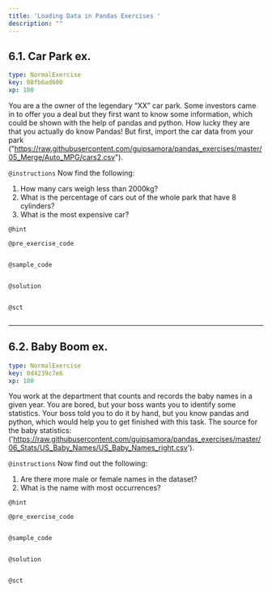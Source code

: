 ```yaml
---
title: 'Loading Data in Pandas Exercises '
description: ""
---
```


## 6.1. Car Park ex.

```yaml
type: NormalExercise
key: 08fb6ad600
xp: 100
```

You are a the owner of the legendary “XX” car park. Some investors came in to offer you a deal but they first want to know some information, which could be shown with the help of pandas and python. How lucky they are that you actually do know Pandas! But first, import the car data from your park ("https://raw.githubusercontent.com/guipsamora/pandas_exercises/master/05_Merge/Auto_MPG/cars2.csv").

`@instructions`
Now find the following:
1. How many cars weigh less than 2000kg?
2. What is the percentage of cars out of the whole park that have 8 cylinders?
3. What is the most expensive car?

`@hint`


`@pre_exercise_code`
```{python}

```

`@sample_code`
```{python}

```

`@solution`
```{python}

```

`@sct`
```{python}

```

---

## 6.2. Baby Boom ex.

```yaml
type: NormalExercise
key: 0d4239c7e6
xp: 100
```

You work at the department that counts and records the baby names in a given year. You are bored, but your boss wants you to identify some statistics. Your boss told you to do it by hand, but you know pandas and python, which would help you to get finished with this task. The source for the baby statistics: ('https://raw.githubusercontent.com/guipsamora/pandas_exercises/master/06_Stats/US_Baby_Names/US_Baby_Names_right.csv').

`@instructions`
Now find out the following: 

1. Are there more male or female names in the dataset?
2. What is the name with most occurrences?

`@hint`


`@pre_exercise_code`
```{python}

```

`@sample_code`
```{python}

```

`@solution`
```{python}

```

`@sct`
```{python}

```
